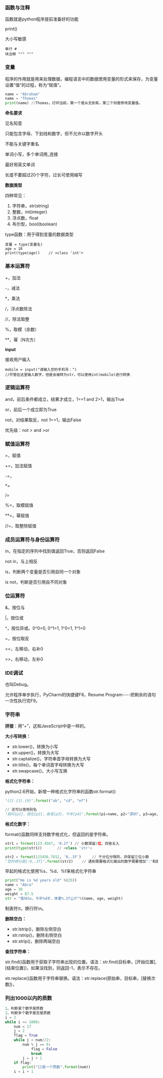### 函数与注释

函数就是python程序提前准备好的功能

print()

大小写敏感

```
单行 #
块注释 """ """
```



### 变量

程序的作用就是用来处理数据，编程语言中的数据使用变量的形式来保存，为变量设置“值”的过程，称为“赋值”。

```python
name = "Abraham"
name = "Thomas"
print(name)	//Thomas，打印当前，第一个是从无到有，第二个则是修改变量值。
```

**命名要求**

见名知意

只能包含字母、下划线和数字，但不允许以数字开头

不能与关键字重名

单词小写，多个单词用_连接

最好用英文单词

长度不要超过20个字符，过长可使用缩写

**数据类型**

四种常见：

1. 字符串，str(string)
2. 整数，int(integer)
3. 浮点数，float
4. 布尔型，bool(boolean)

type函数：用于得到变量的数据类型

```
变量 = type(变量名)
age = 18
print(type(age))	// <class 'int'>
```



### 基本运算符

+，加法

-，减法

*，乘法

/，浮点数除法

//，除法取整

%，取模（余数）

**，幂（N次方）

**input**

接收用户输入

```
mobile = input("请输入您的手机号：") 
//尽管在这里输入数字，但是会被转为str，可以使用int(mobile)进行转换
```



### 逻辑运算符

and，前后条件都成立，结果才成立，1==1 and 2>1，输出True

or，前后一个成立即为True

not，对结果取反，not 1==1，输出False

优先级：not > and >or



### 赋值运算符

=，赋值

+=，加法赋值

-=，

*=

/=

%=，取模赋值

**=，幂赋值

//=，取整除赋值



### 成员运算符与身份运算符

in，在指定的序列中找到值返回True，否则返回False

not in，与上相反

is，判断两个变量是否引用自同一个对象

is not，判断是否引用自不同对象



### 位运算符

&，按位与

|，按位或

^，按位异或。0^0=0, 0^1=1, 1^0=1, 1^1=0

~，按位取反

<<，左移动，右补0

\>\>，右移动，左补0



### IDE调试

也叫Debug。

允许程序单步执行，PyCharm的快捷键F8，Resume Program----把剩余的语句一次性执行完F9。



### 字符串

**拼接**：用“+”，这和JavaScript中是一样的。

**大小写转换：**

- str.lower()，转换为小写
- str.upper()，转换为大写
- str.captalize()，字符串首字母转换为大写
- str.title()，每个单词首字母转换为大写
- str.swapcase()，大小写互换

**格式化字符串：**

python2.6开始，新增一种格式化字符串的函数str.format()

```python
"{2}.{1}.{0}".format("ab", "cd", "ef")

// 还可以使用别名
"我叫{p1}，我在{p2}，身高{p3}，今年{p4}".format(p1=name, p2="深圳", p3=age, p4=height)
```

**格式化数字：**

format()函数同样支持数字格式化，但返回的是字符串。

```python
str1 = format(123.4567, '0.2f')	// 小数保留2位，四舍五入
print(type(str1))		// <class 'str'>

str2 = format(123456.7812, '0,.3f')		// 千分位分隔符，并保留三位小数
"您的得分是{:0,.3f}".format(str2)	// 遇到需要格式化输出的数字需要增加":"和数字格式化语句
```

早起的格式化使用%s、%d、%f来格式化字符串

```python
print("He is %d years old" %(25))
name = "Abra"
age = 30
weight = 87.5
str = "我叫%s，今年%d岁，体重%.2f公斤"%(name, age, weight)
```

制表符\t，换行符\n。

**删除空白：**

- str.lstrip()，删除左侧空白
- str.rstrip()，删除右侧空白
- str.strip()，删除两端空白

**查找字符串：**

str.find()函数用于获取子字符串出现的位置。语法：str.find(目标串，[开始位置], [结束位置])，如果没找到，则返回-1，表示不存在。

str.replace()函数用于字符串替换。语法：str.replace(原始串，目标串，[替换次数])，



### 列出1000以内的质数

```python
1、判断某个数字是质数
2、判断多个数字是否是质数
i = 2
while i <= 1000:
    num = 17
    j = 2
    flag = True
    while j < num//2:
        num % j == 0:
            flag = False
            break
        j = j + 1
    if flag:
        print("{}是一个质数".format(num))
	i = i + 1
```

